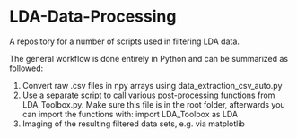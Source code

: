 # LDA-Data-Processing

A repository for a number of scripts used in filtering LDA data.

The general workflow is done entirely in Python and can be summarized as followed:

1. Convert raw .csv files in npy arrays using data_extraction_csv_auto.py
2. Use a separate script to call various post-processing functions from LDA_Toolbox.py.
   Make sure this file is in the root folder, afterwards you can import the functions with: import LDA_Toolbox as LDA
3. Imaging of the resulting filtered data sets, e.g. via matplotlib

